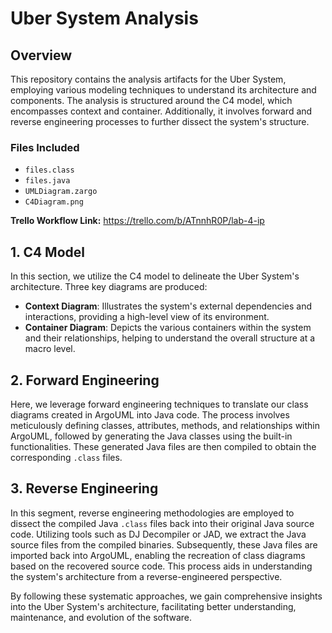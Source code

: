 # Uber System Analysis

## Overview
This repository contains the analysis artifacts for the Uber System, employing various modeling techniques to understand its architecture and components. The analysis is structured around the C4 model, which encompasses context and container. Additionally, it involves forward and reverse engineering processes to further dissect the system's structure.

### Files Included
- `files.class`
- `files.java`
- `UMLDiagram.zargo`
- `C4Diagram.png`

**Trello Workflow Link:** https://trello.com/b/ATnnhR0P/lab-4-ip

## 1. C4 Model
In this section, we utilize the C4 model to delineate the Uber System's architecture. Three key diagrams are produced:
- **Context Diagram**: Illustrates the system's external dependencies and interactions, providing a high-level view of its environment.
- **Container Diagram**: Depicts the various containers within the system and their relationships, helping to understand the overall structure at a macro level.

## 2. Forward Engineering
Here, we leverage forward engineering techniques to translate our class diagrams created in ArgoUML into Java code. The process involves meticulously defining classes, attributes, methods, and relationships within ArgoUML, followed by generating the Java classes using the built-in functionalities. These generated Java files are then compiled to obtain the corresponding `.class` files.

## 3. Reverse Engineering
In this segment, reverse engineering methodologies are employed to dissect the compiled Java `.class` files back into their original Java source code. Utilizing tools such as DJ Decompiler or JAD, we extract the Java source files from the compiled binaries. Subsequently, these Java files are imported back into ArgoUML, enabling the recreation of class diagrams based on the recovered source code. This process aids in understanding the system's architecture from a reverse-engineered perspective.

By following these systematic approaches, we gain comprehensive insights into the Uber System's architecture, facilitating better understanding, maintenance, and evolution of the software.
